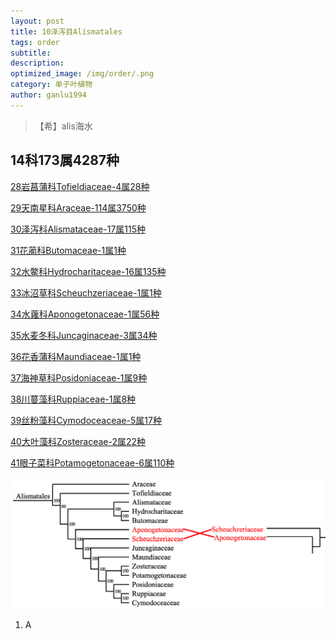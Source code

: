 ```yaml
---
layout: post
title: 10泽泻目Alismatales
tags: order    
subtitle: 
description: 
optimized_image: /img/order/.png
category: 单子叶植物
author: ganlu1994  
---
```


> 【希】alis海水

## 14科173属4287种

[28岩菖蒲科Tofieldiaceae-4属28种](https://ganlu1994.github.io/28岩菖蒲科Tofieldiaceae/)

[29天南星科Araceae-114属3750种](https://ganlu1994.github.io/29天南星科Araceae/)

[30泽泻科Alismataceae-17属115种](https://ganlu1994.github.io/30泽泻科Alismataceae/)

[31花蔺科Butomaceae-1属1种](https://ganlu1994.github.io/31花蔺科Butomaceae/)

[32水鳖科Hydrocharitaceae-16属135种](https://ganlu1994.github.io/32水鳖科Hydrocharitaceae/)

[33冰沼草科Scheuchzeriaceae-1属1种](https://ganlu1994.github.io/33冰沼草科Scheuchzeriaceae/)

[34水蕹科Aponogetonaceae-1属56种](https://ganlu1994.github.io/34水蕹科Aponogetonaceae/)

[35水麦冬科Juncaginaceae-3属34种](https://ganlu1994.github.io/35水麦冬科Juncaginaceae/)

[36花香蒲科Maundiaceae-1属1种](https://ganlu1994.github.io/36花香蒲科Maundiaceae/)

[37海神草科Posidoniaceae-1属9种](https://ganlu1994.github.io/37海神草科Posidoniaceae/)

[38川蔓藻科Ruppiaceae-1属8种](https://ganlu1994.github.io/38川蔓藻科Ruppiaceae/)

[39丝粉藻科Cymodoceaceae-5属17种](https://ganlu1994.github.io/39丝粉藻科Cymodoceaceae/)

[40大叶藻科Zosteraceae-2属22种](https://ganlu1994.github.io/40大叶藻科Zosteraceae/)

[41眼子菜科Potamogetonaceae-6属110种](https://ganlu1994.github.io/41眼子菜科Potamogetonaceae/)

![](/img/phylo/64-10泽泻目P2vsA.png)

1. A